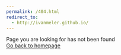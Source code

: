 ```yaml
---
permalink: /404.html
redirect_to:
  - http://ivanmeler.github.io/
---
```

Page you are looking for has not been found  
[Go back to homepage](http://ivanmeler.github.io/)
